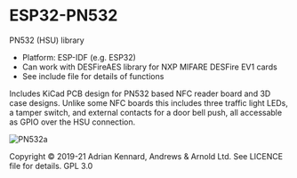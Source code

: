 # ESP32-PN532

PN532 (HSU) library
- Platform: ESP-IDF (e.g. ESP32)
- Can work with DESFireAES library for NXP MIFARE DESFire EV1 cards
- See include file for details of functions

Includes KiCad PCB design for PN532 based NFC reader board and 3D case designs. Unlike some NFC boards this includes three traffic light LEDs, a tamper switch, and external contacts for a door bell push, all accessable as GPIO over the HSU connection.

![PN532a](https://user-images.githubusercontent.com/996983/118099655-6d65fc80-b3cd-11eb-9115-c492db421f00.png)

Copyright © 2019-21 Adrian Kennard, Andrews & Arnold Ltd. See LICENCE file for details. GPL 3.0
